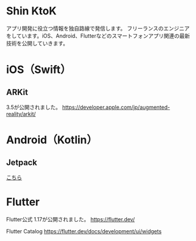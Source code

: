 # Shin KtoK

アプリ開発に役立つ情報を独自路線で発信します。
フリーランスのエンジニアをしています。iOS、Android、Flutterなどのスマートフォンアプリ関連の最新技術を公開していきます。

# iOS（Swift）

## ARKit
3.5が公開されました。
https://developer.apple.com/jp/augmented-reality/arkit/

# Android（Kotlin）

## Jetpack

<a href="https://github.com/Shin-KtoK/KtoK/wiki/Jetpack">こちら</a>

# Flutter

Flutter公式
1.17が公開されました。
https://flutter.dev/

Flutter Catalog
https://flutter.dev/docs/development/ui/widgets


